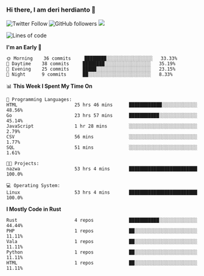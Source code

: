 ### Hi there, I am deri herdianto 👋
![Twitter Follow](https://img.shields.io/twitter/follow/deikatsuo?label=Follow)
![GitHub followers](https://img.shields.io/github/followers/deikatsuo?label=Follow&style=social)
![](https://visitor-badge.glitch.me/badge?page_id=deikatsuo.deikatsuo)

<!--
**deikatsuo/deikatsuo** is a ✨ _special_ ✨ repository because its `README.md` (this file) appears on your GitHub profile.

Here are some ideas to get you started:

- 🔭 I’m currently working on ...
- 🌱 I’m currently learning ...
- 👯 I’m looking to collaborate on ...
- 🤔 I’m looking for help with ...
- 💬 Ask me about ...
- 📫 How to reach me: ...
- 😄 Pronouns: ...
- ⚡ Fun fact: ...
-->

<!--START_SECTION:waka-->
![Lines of code](https://img.shields.io/badge/From%20Hello%20World%20I%27ve%20Written-369680%20lines%20of%20code-blue)

**I'm an Early 🐤** 

```text
🌞 Morning    36 commits     ████████░░░░░░░░░░░░░░░░░   33.33% 
🌆 Daytime    38 commits     ████████░░░░░░░░░░░░░░░░░   35.19% 
🌃 Evening    25 commits     █████░░░░░░░░░░░░░░░░░░░░   23.15% 
🌙 Night      9 commits      ██░░░░░░░░░░░░░░░░░░░░░░░   8.33%

```


📊 **This Week I Spent My Time On** 

```text
💬 Programming Languages: 
HTML                     25 hrs 46 mins      ████████████░░░░░░░░░░░░░   48.56% 
Go                       23 hrs 57 mins      ███████████░░░░░░░░░░░░░░   45.14% 
JavaScript               1 hr 28 mins        ░░░░░░░░░░░░░░░░░░░░░░░░░   2.79% 
CSV                      56 mins             ░░░░░░░░░░░░░░░░░░░░░░░░░   1.77% 
SQL                      51 mins             ░░░░░░░░░░░░░░░░░░░░░░░░░   1.61%

🐱‍💻 Projects: 
nazwa                    53 hrs 4 mins       █████████████████████████   100.0%

💻 Operating System: 
Linux                    53 hrs 4 mins       █████████████████████████   100.0%

```

**I Mostly Code in Rust** 

```text
Rust                     4 repos             ███████████░░░░░░░░░░░░░░   44.44% 
PHP                      1 repos             ██░░░░░░░░░░░░░░░░░░░░░░░   11.11% 
Vala                     1 repos             ██░░░░░░░░░░░░░░░░░░░░░░░   11.11% 
Python                   1 repos             ██░░░░░░░░░░░░░░░░░░░░░░░   11.11% 
HTML                     1 repos             ██░░░░░░░░░░░░░░░░░░░░░░░   11.11%

```



<!--END_SECTION:waka-->
